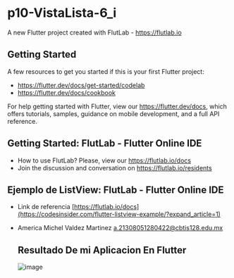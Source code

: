 # p10-VistaLista-6_i

A new Flutter project created with FlutLab - https://flutlab.io

## Getting Started

A few resources to get you started if this is your first Flutter project:

- https://flutter.dev/docs/get-started/codelab
- https://flutter.dev/docs/cookbook

For help getting started with Flutter, view our
https://flutter.dev/docs, which offers tutorials,
samples, guidance on mobile development, and a full API reference.

## Getting Started: FlutLab - Flutter Online IDE

- How to use FlutLab? Please, view our https://flutlab.io/docs
- Join the discussion and conversation on https://flutlab.io/residents

## Ejemplo de ListView: FlutLab - Flutter Online IDE

- Link de referencia [https://flutlab.io/docs](https://codesinsider.com/flutter-listview-example/?expand_article=1)


- America Michel Valdez Martinez a.21308051280422@cbtis128.edu.mx

  ## Resultado De mi Aplicacion En Flutter
  ![image](https://github.com/ValdezMich128/p10-applist-6i/assets/143743936/409ed678-b16a-42a7-ad73-13cdd6e145ee)
